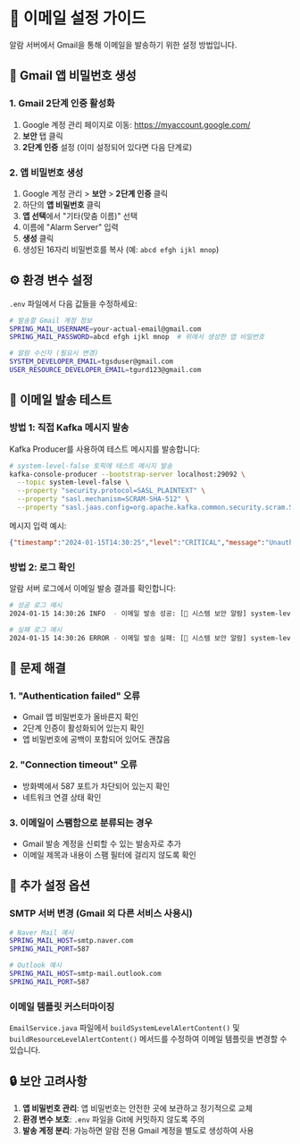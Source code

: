 # 📧 이메일 설정 가이드

알람 서버에서 Gmail을 통해 이메일을 발송하기 위한 설정 방법입니다.

## 🔐 Gmail 앱 비밀번호 생성

### 1. Gmail 2단계 인증 활성화
1. Google 계정 관리 페이지로 이동: https://myaccount.google.com/
2. **보안** 탭 클릭
3. **2단계 인증** 설정 (이미 설정되어 있다면 다음 단계로)

### 2. 앱 비밀번호 생성
1. Google 계정 관리 > **보안** > **2단계 인증** 클릭
2. 하단의 **앱 비밀번호** 클릭
3. **앱 선택**에서 "기타(맞춤 이름)" 선택
4. 이름에 "Alarm Server" 입력
5. **생성** 클릭
6. 생성된 16자리 비밀번호를 복사 (예: `abcd efgh ijkl mnop`)

## ⚙️ 환경 변수 설정

`.env` 파일에서 다음 값들을 수정하세요:

```bash
# 발송할 Gmail 계정 정보
SPRING_MAIL_USERNAME=your-actual-email@gmail.com
SPRING_MAIL_PASSWORD=abcd efgh ijkl mnop  # 위에서 생성한 앱 비밀번호

# 알람 수신자 (필요시 변경)
SYSTEM_DEVELOPER_EMAIL=tgsduser@gmail.com
USER_RESOURCE_DEVELOPER_EMAIL=tgurd123@gmail.com
```

## 🧪 이메일 발송 테스트

### 방법 1: 직접 Kafka 메시지 발송
Kafka Producer를 사용하여 테스트 메시지를 발송합니다:

```bash
# system-level-false 토픽에 테스트 메시지 발송
kafka-console-producer --bootstrap-server localhost:29092 \
  --topic system-level-false \
  --property "security.protocol=SASL_PLAINTEXT" \
  --property "sasl.mechanism=SCRAM-SHA-512" \
  --property "sasl.jaas.config=org.apache.kafka.common.security.scram.ScramLoginModule required username=\"admin\" password=\"admin-secret\";"
```

메시지 입력 예시:
```json
{"timestamp":"2024-01-15T14:30:25","level":"CRITICAL","message":"Unauthorized system access detected","userId":"admin","ip":"192.168.1.100"}
```

### 방법 2: 로그 확인
알람 서버 로그에서 이메일 발송 결과를 확인합니다:

```bash
# 성공 로그 예시
2024-01-15 14:30:26 INFO  - 이메일 발송 성공: [🚨 시스템 보안 알람] system-level-false 토픽에서 보안 이벤트 감지 -> tgsduser@gmail.com

# 실패 로그 예시
2024-01-15 14:30:26 ERROR - 이메일 발송 실패: [🚨 시스템 보안 알람] system-level-false 토픽에서 보안 이벤트 감지 -> tgsduser@gmail.com, 오류: Authentication failed
```

## 🚨 문제 해결

### 1. "Authentication failed" 오류
- Gmail 앱 비밀번호가 올바른지 확인
- 2단계 인증이 활성화되어 있는지 확인
- 앱 비밀번호에 공백이 포함되어 있어도 괜찮음

### 2. "Connection timeout" 오류
- 방화벽에서 587 포트가 차단되어 있는지 확인
- 네트워크 연결 상태 확인

### 3. 이메일이 스팸함으로 분류되는 경우
- Gmail 발송 계정을 신뢰할 수 있는 발송자로 추가
- 이메일 제목과 내용이 스팸 필터에 걸리지 않도록 확인

## 📝 추가 설정 옵션

### SMTP 서버 변경 (Gmail 외 다른 서비스 사용시)
```bash
# Naver Mail 예시
SPRING_MAIL_HOST=smtp.naver.com
SPRING_MAIL_PORT=587

# Outlook 예시  
SPRING_MAIL_HOST=smtp-mail.outlook.com
SPRING_MAIL_PORT=587
```

### 이메일 템플릿 커스터마이징
`EmailService.java` 파일에서 `buildSystemLevelAlertContent()` 및 `buildResourceLevelAlertContent()` 메서드를 수정하여 이메일 템플릿을 변경할 수 있습니다.

## 🔒 보안 고려사항

1. **앱 비밀번호 관리**: 앱 비밀번호는 안전한 곳에 보관하고 정기적으로 교체
2. **환경 변수 보호**: `.env` 파일을 Git에 커밋하지 않도록 주의
3. **발송 계정 분리**: 가능하면 알람 전용 Gmail 계정을 별도로 생성하여 사용




